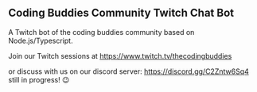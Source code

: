 ## Coding Buddies Community Twitch Chat Bot 

A Twitch bot of the coding buddies community based on Node.js/Typescript.

Join our Twitch sessions at https://www.twitch.tv/thecodingbuddies

or discuss with us on our discord server: https://discord.gg/C2Zntw6Sq4
still in progress! 😉

